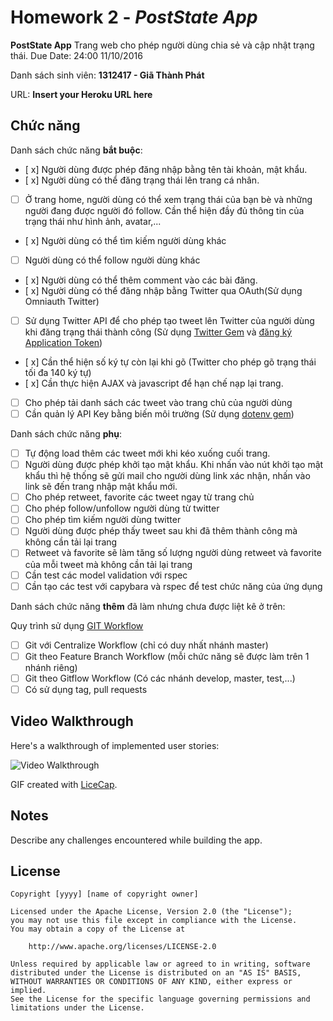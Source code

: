 # Homework 2 - *PostState App*

**PostState App** Trang web cho phép người dùng chia sẻ và cập nhật trạng thái. Due Date: 24:00 11/10/2016

Danh sách sinh viên: **1312417 - Giã Thành Phát**

URL: **Insert your Heroku URL here**

## Chức năng

Danh sách chức năng **bắt buộc**:

* [ x] Người dùng được phép đăng nhập bằng tên tài khoản, mật khẩu.
* [ x] Người dùng có thể đăng trạng thái lên trang cá nhân.
* [ ] Ở trang home, người dùng có thể xem trạng thái của bạn bè và những người đang được người đó follow. Cần thể hiện đầy đủ thông tin của trạng thái như hình ảnh, avatar,...
* [ x] Người dùng có thể tìm kiếm người dùng khác
* [ ] Người dùng có thể follow người dùng khác
* [ x] Người dùng có thể thêm comment vào các bài đăng.
* [ x] Người dùng có thể đăng nhập bằng Twitter qua OAuth(Sử dụng Omniauth Twitter)
* [ ] Sử dụng Twitter API để cho phép tạo tweet lên Twitter của người dùng khi đăng trạng thái thành công (Sử dụng [Twitter Gem](https://github.com/sferik/twitter) và [đăng ký Application Token](https://apps.twitter.com))
* [ x] Cần thể hiện số ký tự còn lại khi gõ (Twitter cho phép gõ trạng thái tối đa 140 ký tự)
* [ x] Cần thực hiện AJAX và javascript để hạn chế nạp lại trang.
* [ ] Cho phép tải danh sách các tweet vào trang chủ của người dùng
* [ ] Cần quản lý API Key bằng biến môi trường (Sử dụng [dotenv gem](https://github.com/bkeepers/dotenv))

Danh sách chức năng **phụ**:

* [ ] Tự động load thêm các tweet mới khi kéo xuống cuối trang.
* [ ] Người dùng được phép khởi tạo mật khẩu. Khi nhấn vào nút khởi tạo mật khẩu thì hệ thống sẽ gửi mail cho người dùng link xác nhận, nhấn vào link sẽ đến trang nhập mật khẩu mới.
* [ ] Cho phép retweet, favorite các tweet ngay từ trang chủ
* [ ] Cho phép follow/unfollow người dùng từ twitter
* [ ] Cho phép tìm kiếm người dùng twitter
* [ ] Người dùng được phép thấy tweet sau khi đã thêm thành công mà không cần tải lại trang
* [ ] Retweet và favorite sẽ làm tăng số lượng người dùng retweet và favorite của mỗi tweet mà không cần tải lại trang
* [ ] Cần test các model validation với rspec
* [ ] Cần tạo các test với capybara và rspec để test chức năng của ứng dụng

Danh sách chức năng **thêm** đã làm nhưng chưa được liệt kê ở trên:


Quy trình sử dụng [GIT Workflow](https://www.atlassian.com/git/tutorials/comparing-workflows/)
* [ ] Git với Centralize Workflow (chỉ có duy nhất nhánh master)
* [ ] Git theo Feature Branch Workflow (mỗi chức năng sẽ được làm trên 1 nhánh riêng)
* [ ] Git theo Gitflow Workflow (Có các nhánh develop, master, test,...)
* [ ] Có sử dụng tag, pull requests

## Video Walkthrough

Here's a walkthrough of implemented user stories:

![Video Walkthrough](![1312417_poststate](https://cloud.githubusercontent.com/assets/16373591/19279463/bc091c40-900b-11e6-824b-360dead6294a.gif))

GIF created with [LiceCap](http://www.cockos.com/licecap/).

## Notes

Describe any challenges encountered while building the app.

## License

    Copyright [yyyy] [name of copyright owner]

    Licensed under the Apache License, Version 2.0 (the "License");
    you may not use this file except in compliance with the License.
    You may obtain a copy of the License at

        http://www.apache.org/licenses/LICENSE-2.0

    Unless required by applicable law or agreed to in writing, software
    distributed under the License is distributed on an "AS IS" BASIS,
    WITHOUT WARRANTIES OR CONDITIONS OF ANY KIND, either express or implied.
    See the License for the specific language governing permissions and
    limitations under the License.
